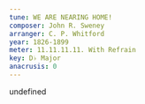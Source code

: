 ```yaml
---
tune: WE ARE NEARING HOME!
composer: John R. Sweney
arranger: C. P. Whitford
year: 1826-1899
meter: 11.11.11.11. With Refrain
key: D♭ Major
anacrusis: 0
---
```

undefined
